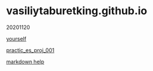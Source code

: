 # vasiliytaburetking.github.io
20201120

>>>

[yourself](https://vasiliytaburetking.github.io)

[practic_es_proj_001](https://vasiliytaburetking.github.io/vasiliytaburetking.github.io/practic_es_proj_001/ "20201120")

>>>

[markdown help](http://ilfire.ru/kompyutery/shpargalka-po-sintaksisu-markdown-markdaun-so-vsemi-samymi-populyarnymi-tegami/#link12 "markdown_help")

>>>
